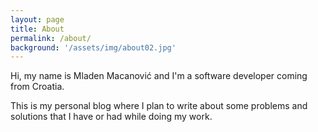 ```yaml
---
layout: page
title: About
permalink: /about/
background: '/assets/img/about02.jpg'
---
```


Hi, my name is Mladen Macanović and I'm a software developer coming from Croatia.

This is my personal blog where I plan to write about some problems and solutions that I have or had while doing my work.